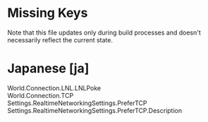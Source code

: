 # Missing Keys
Note that this file updates only during build processes and doesn't necessarily reflect the current state.

# Japanese [ja]
World.Connection.LNL.LNLPoke  
World.Connection.TCP  
Settings.RealtimeNetworkingSettings.PreferTCP  
Settings.RealtimeNetworkingSettings.PreferTCP.Description  

